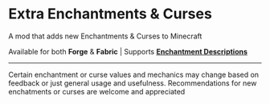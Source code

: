 # Extra Enchantments & Curses

A mod that adds new Enchantments & Curses to Minecraft

Available for both **Forge** & **Fabric** | Supports [**Enchantment Descriptions**](https://www.curseforge.com/minecraft/mc-mods/enchantment-descriptions)
<br/>

---

Certain enchantment or curse values and mechanics may change based on feedback or just general usage and usefulness. Recommendations for new enchatments or curses are welcome and appreciated
